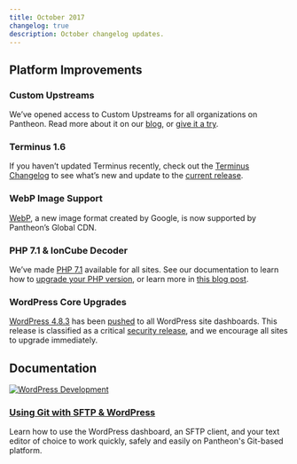 ```yaml
---
title: October 2017
changelog: true
description: October changelog updates.
---
```


## Platform Improvements

### Custom Upstreams
We’ve opened access to Custom Upstreams for all organizations on Pantheon. Read more about it on our [blog](https://pantheon.io/blog/announcing-new-pantheon-upstream-workflow), or [give it a try](/guides/custom-upstream).

### Terminus 1.6
If you haven’t updated Terminus recently, check out the <a href="/docs/terminus/updates#changelog" data-proofer-ignore>Terminus Changelog</a> to see what’s new and update to the <a href="/docs/terminus/updates#update-to-the-current-release-" data-proofer-ignore>current release</a>.

### WebP Image Support
[WebP](https://developers.google.com/speed/webp/), a new image format created by Google, is now supported by Pantheon’s Global CDN.

### PHP 7.1 & IonCube Decoder
We’ve made [PHP 7.1](http://www.php.net/ChangeLog-7.php#7.1.0) available for all sites.  See our documentation to learn how to [upgrade your PHP version](/php-versions), or learn more in [this blog post](https://pantheon.io/blog/php-71-ioncube-decoder-now-available-all-sites-pantheon).

### WordPress Core Upgrades
[WordPress 4.8.3](https://codex.wordpress.org/Version_4.8.3) has been [pushed](https://github.com/pantheon-systems/WordPress/pull/139) to all WordPress site dashboards. This release is classified as a critical [security release](https://status.pantheon.io/incidents/gd6ls2q28j2h), and we encourage all sites to upgrade immediately.

## Documentation

<a href="/docs/guides/wordpress-git/">

![WordPress Development](../images/assets/git-sftp-wp-docs-guide.png)

</a>

### [Using Git with SFTP & WordPress](/guides/wordpress-git)
Learn how to use the WordPress dashboard, an SFTP client, and your text editor of choice to work quickly, safely and easily on Pantheon's Git-based platform.
